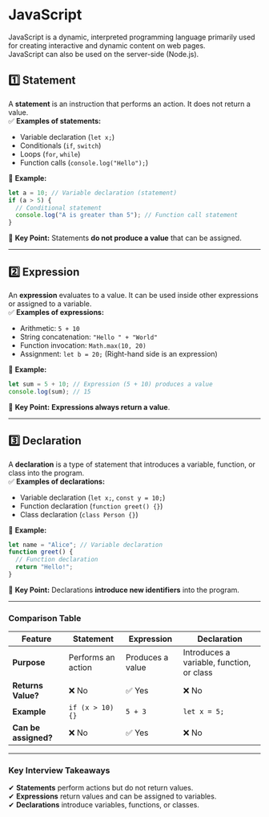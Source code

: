 # JavaScript

JavaScript is a dynamic, interpreted programming language primarily used for creating interactive and dynamic content on web pages.  
JavaScript can also be used on the server-side (Node.js).

## 1️⃣ Statement

A **statement** is an instruction that performs an action. It does not return a value.  
✅ **Examples of statements:**

- Variable declaration (`let x;`)
- Conditionals (`if`, `switch`)
- Loops (`for`, `while`)
- Function calls (`console.log("Hello");`)

🔹 **Example:**

```js
let a = 10; // Variable declaration (statement)
if (a > 5) {
  // Conditional statement
  console.log("A is greater than 5"); // Function call statement
}
```

📌 **Key Point:** Statements **do not produce a value** that can be assigned.

---

## 2️⃣ Expression

An **expression** evaluates to a value. It can be used inside other expressions or assigned to a variable.  
✅ **Examples of expressions:**

- Arithmetic: `5 + 10`
- String concatenation: `"Hello " + "World"`
- Function invocation: `Math.max(10, 20)`
- Assignment: `let b = 20;` (Right-hand side is an expression)

🔹 **Example:**

```js
let sum = 5 + 10; // Expression (5 + 10) produces a value
console.log(sum); // 15
```

📌 **Key Point:** **Expressions always return a value**.

---

## 3️⃣ Declaration

A **declaration** is a type of statement that introduces a variable, function, or class into the program.  
✅ **Examples of declarations:**

- Variable declaration (`let x;`, `const y = 10;`)
- Function declaration (`function greet() {}`)
- Class declaration (`class Person {}`)

🔹 **Example:**

```js
let name = "Alice"; // Variable declaration
function greet() {
  // Function declaration
  return "Hello!";
}
```

📌 **Key Point:** Declarations **introduce new identifiers** into the program.

---

### **Comparison Table**

| Feature              | Statement          | Expression       | Declaration                               |
| -------------------- | ------------------ | ---------------- | ----------------------------------------- |
| **Purpose**          | Performs an action | Produces a value | Introduces a variable, function, or class |
| **Returns Value?**   | ❌ No              | ✅ Yes           | ❌ No                                     |
| **Example**          | `if (x > 10) {}`   | `5 + 3`          | `let x = 5;`                              |
| **Can be assigned?** | ❌ No              | ✅ Yes           | ❌ No                                     |

---

### **Key Interview Takeaways**

✔ **Statements** perform actions but do not return values.  
✔ **Expressions** return values and can be assigned to variables.  
✔ **Declarations** introduce variables, functions, or classes.
